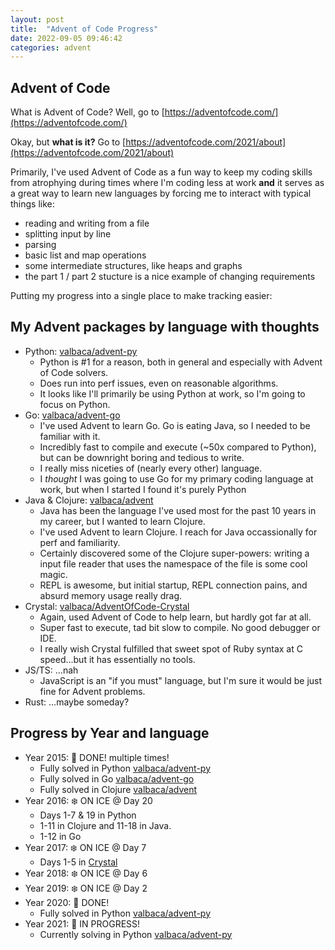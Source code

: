 ```yaml
---
layout: post
title:  "Advent of Code Progress"
date: 2022-09-05 09:46:42
categories: advent
---
```


## Advent of Code

What is Advent of Code? Well, go to [https://adventofcode.com/](https://adventofcode.com/)

Okay, but **what is it?** Go to [https://adventofcode.com/2021/about](https://adventofcode.com/2021/about)

Primarily, I've used Advent of Code as a fun way to keep my coding skills from atrophying during times where I'm coding less at work **and** it serves as a great way to learn new languages by forcing me to interact with typical things like:

- reading and writing from a file
- splitting input by line
- parsing
- basic list and map operations
- some intermediate structures, like heaps and graphs
- the part 1 / part 2 stucture is a nice example of changing requirements

Putting my progress into a single place to make tracking easier:

## My Advent packages by language with thoughts

- Python: [valbaca/advent-py](https://github.com/valbaca/advent-py)
  - Python is #1 for a reason, both in general and especially with Advent of Code solvers.
  - Does run into perf issues, even on reasonable algorithms.
  - It looks like I'll primarily be using Python at work, so I'm going to focus on Python.
- Go: [valbaca/advent-go](https://github.com/valbaca/advent-go)
  - I've used Advent to learn Go. Go is eating Java, so I needed to be familiar with it.
  - Incredibly fast to compile and execute (~50x compared to Python), but can be downright boring and tedious to write.
  - I really miss niceties of (nearly every other) language.
  - I *thought* I was going to use Go for my primary coding language at work, but when I started I found it's purely Python
- Java & Clojure: [valbaca/advent](https://github.com/valbaca/advent)
  - Java has been the language I've used most for the past 10 years in my career, but I wanted to learn Clojure.
  - I've used Advent to learn Clojure. I reach for Java occassionally for perf and familiarity.
  - Certainly discovered some of the Clojure super-powers: writing a input file reader that uses the namespace of the file is some cool magic.
  - REPL is awesome, but initial startup, REPL connection pains, and absurd memory usage really drag.
- Crystal: [valbaca/AdventOfCode-Crystal](https://github.com/valbaca/AdventOfCode-Crystal)
  - Again, used Advent of Code to help learn, but hardly got far at all.
  - Super fast to execute, tad bit slow to compile. No good debugger or IDE.
  - I really wish Crystal fulfilled that sweet spot of Ruby syntax at C speed...but it has essentially no tools.
- JS/TS: ...nah
  - JavaScript is an "if you must" language, but I'm sure it would be just fine for Advent problems.
- Rust: ...maybe someday?

## Progress by Year and language

- Year 2015: 🎄 DONE! multiple times!
  - Fully solved in Python [valbaca/advent-py](https://github.com/valbaca/advent-py)
  - Fully solved in Go [valbaca/advent-go](https://github.com/valbaca/advent-go)
  - Fully solved in Clojure [valbaca/advent](https://github.com/valbaca/advent)
- Year 2016: ❄️ ON ICE @ Day 20
  - Days 1-7 & 19 in Python
  - 1-11 in Clojure and 11-18 in Java.
  - 1-12 in Go
- Year 2017: ❄️ ON ICE @ Day 7
  - Days 1-5 in [Crystal](https://crystal-lang.org/)
- Year 2018: ❄️ ON ICE @ Day 6
- Year 2019: ❄️ ON ICE @ Day 2
- Year 2020: 🎄 DONE!
  - Fully solved in Python [valbaca/advent-py](https://github.com/valbaca/advent-py)
- Year 2021: 🌟 IN PROGRESS!
  - Currently solving in Python [valbaca/advent-py](https://github.com/valbaca/advent-py)
